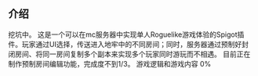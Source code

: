 ## 介绍
挖坑中。
这是一个可以在mc服务器中实现单人Roguelike游戏体验的Spigot插件。玩家通过UI选择，传送进入地牢中的不同房间；同时，服务器通过预制好封闭房间、将同一房间复制多个副本来实现多个玩家同时游玩而不相遇。
目前正在制作预制房间编辑功能，完成度不到1/3。
游戏逻辑和游戏内容 0%

